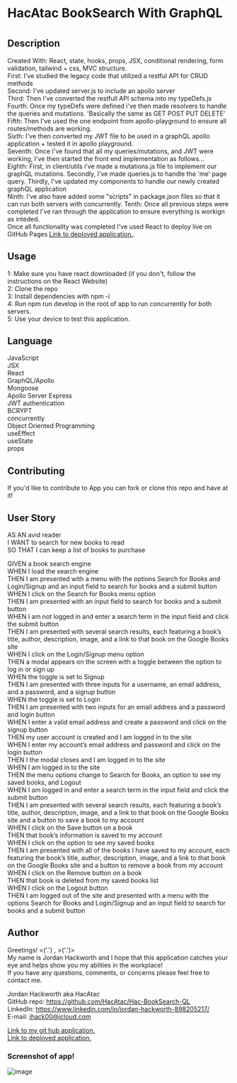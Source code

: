 <h1>HacAtac BookSearch With GraphQL<h1>

<h2>Description</h2>
  <p>Created With: React, state, hooks, props, JSX, conditional rendering, form validation, tailwind + css, MVC structure. </br>
 First: I've studied the legacy code that utilized a restful API for CRUD methods</br> 
 Second: I've updated server.js to include an apollo server </br> 
 Third: Then I've converted the restfull API schema into my typeDefs.js</br>
 Fourth: Once my typeDefs were defined i've then made resolvers to handle the queries and mutations. 'Basically the same as GET POST PUT DELETE'</br>
 Fifth: Then I've used the one endpoint from apollo-playground to ensure all routes/methods are working. </br>
 Sixth: I've then converted my JWT file to be used in a graphQL apollo application + tested it in apollo playground.</br>
 Seventh: Once I've found that all my queries/mutations, and JWT were working, I've then started the front end implementation as follows... </br>
 Eighth: First, in client/utils i've made a mutations.js file to implement our graphQL mutations. Secondly, I've made queries.js to handle the 'me' page query. Thirdly, I've updated my components to handle our newly created graphQL application </br>
 Ninth: I've also have added some "scripts" in package.json files so that it can run both servers with concurrently.
 Tenth: Once all previous steps were completed I've ran through the application to ensure everything is workign as inteded. </br>
 Once all functionality was completed I've used React to deploy live on GitHub Pages <a href ="https://hac-booksearchql.herokuapp.com/" target="_blank">Link to deployed application.</a>. </br>

 </p>

## Usage

1: Make sure you have react downloaded (if you don't, follow the instructions on the React Website)</br>
2: Clone the repo </br>
3: Install dependencies with npm -i </br>
4: Run npm run develop in the root of app to run concurrently for both servers. </br>
5: Use your device to test this application. </br>

## Language

JavaScript </br>
JSX </br>
React </br>
GraphQL/Apollo </br>
Mongoose </br>
Apollo Server Express </br>
JWT authentication </br>
BCRYPT </br>
concurrently </br>
Object Oriented Programming </br>
useEffect </br>
useState </br>
props</br>

## Contributing

If you'd like to contribute to App you can fork or clone this repo and have at it! </br>

## User Story

AS AN avid reader </br>
I WANT to search for new books to read </br>
SO THAT I can keep a list of books to purchase </br>

GIVEN a book search engine </br>
WHEN I load the search engine </br>
THEN I am presented with a menu with the options Search for Books and Login/Signup and an input field to search for books and a submit button </br>
WHEN I click on the Search for Books menu option </br>
THEN I am presented with an input field to search for books and a submit button </br>
WHEN I am not logged in and enter a search term in the input field and click the submit button </br>
THEN I am presented with several search results, each featuring a book’s title, author, description, image, and a link to that book on the Google Books site</br>
WHEN I click on the Login/Signup menu option</br>
THEN a modal appears on the screen with a toggle between the option to log in or sign up
</br>
WHEN the toggle is set to Signup
</br>
THEN I am presented with three inputs for a username, an email address, and a password, and a signup button
</br>
WHEN the toggle is set to Login
</br>
THEN I am presented with two inputs for an email address and a password and login button
</br>
WHEN I enter a valid email address and create a password and click on the signup button
</br>
THEN my user account is created and I am logged in to the site
</br>
WHEN I enter my account’s email address and password and click on the login button
</br>
THEN I the modal closes and I am logged in to the site
</br>
WHEN I am logged in to the site
</br>
THEN the menu options change to Search for Books, an option to see my saved books, and Logout
</br>
WHEN I am logged in and enter a search term in the input field and click the submit button
</br>
THEN I am presented with several search results, each featuring a book’s title, author, description, image, and a link to that book on the Google Books site and a button to save a book to my account
</br>
WHEN I click on the Save button on a book
</br>
THEN that book’s information is saved to my account
</br>
WHEN I click on the option to see my saved books </br>
THEN I am presented with all of the books I have saved to my account, each featuring the book’s title, author, description, image, and a link to that book on the Google Books site and a button to remove a book from my account </br>
WHEN I click on the Remove button on a book </br>
THEN that book is deleted from my saved books list</br>
WHEN I click on the Logout button</br>
THEN I am logged out of the site and presented with a menu with the options Search for Books and Login/Signup and an input field to search for books and a submit button </br>

## Author

Greetings! <('.') , >('.')> </br>
My name is Jordan Hackworth and I hope that this application catches your eye and helps show you my ablities in the workplace! </br>
If you have any questions, comments, or concerns please feel free to contact me. </br>

Jordan Hackworth aka HacAtac </br>
GitHub repo: https://github.com/HacAtac/Hac-BookSearch-QL </br>
LinkedIn: https://www.linkedin.com/in/jordan-hackworth-898205217/ </br>
E-mail: jhack00@icloud.com </br>

<a href ="https://github.com/HacAtac/Hac-BookSearch-QL" target="_blank">Link to my git hub application.</a></br>
<a href ="https://hac-booksearchql.herokuapp.com/" target="_blank">Link to deployed application.</a>

<h3>Screenshot of app!</h3>

![image](https://user-images.githubusercontent.com/87215152/148424949-87e1652e-ae8e-4ab7-959c-df719f3a0b91.png)
